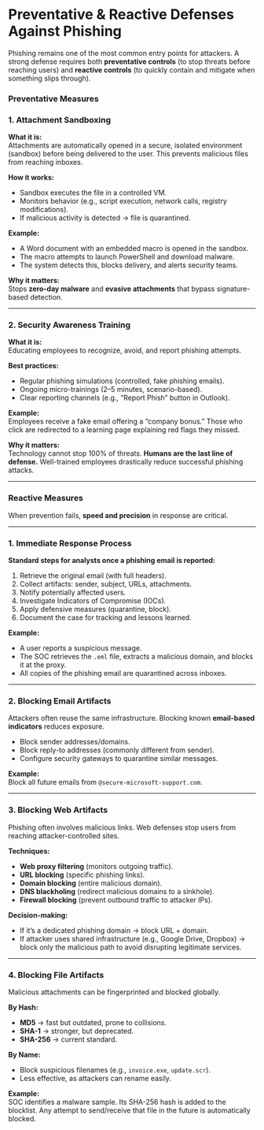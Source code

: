 # Preventative & Reactive Defenses Against Phishing

Phishing remains one of the most common entry points for attackers. A strong defense requires both **preventative controls** (to stop threats before reaching users) and **reactive controls** (to quickly contain and mitigate when something slips through).



### Preventative Measures

### 1. Attachment Sandboxing

**What it is:**\
Attachments are automatically opened in a secure, isolated environment (sandbox) before being delivered to the user. This prevents malicious files from reaching inboxes.

**How it works:**

* Sandbox executes the file in a controlled VM.
* Monitors behavior (e.g., script execution, network calls, registry modifications).
* If malicious activity is detected → file is quarantined.

**Example:**

* A Word document with an embedded macro is opened in the sandbox.
* The macro attempts to launch PowerShell and download malware.
* The system detects this, blocks delivery, and alerts security teams.

**Why it matters:**\
Stops **zero-day malware** and **evasive attachments** that bypass signature-based detection.

***

### 2. Security Awareness Training

**What it is:**\
Educating employees to recognize, avoid, and report phishing attempts.

**Best practices:**

* Regular phishing simulations (controlled, fake phishing emails).
* Ongoing micro-trainings (2–5 minutes, scenario-based).
* Clear reporting channels (e.g., “Report Phish” button in Outlook).

**Example:**\
Employees receive a fake email offering a “company bonus.” Those who click are redirected to a learning page explaining red flags they missed.

**Why it matters:**\
Technology cannot stop 100% of threats. **Humans are the last line of defense.** Well-trained employees drastically reduce successful phishing attacks.

***

### Reactive Measures

When prevention fails, **speed and precision** in response are critical.

***

### 1. Immediate Response Process

**Standard steps for analysts once a phishing email is reported:**

1. Retrieve the original email (with full headers).
2. Collect artifacts: sender, subject, URLs, attachments.
3. Notify potentially affected users.
4. Investigate Indicators of Compromise (IOCs).
5. Apply defensive measures (quarantine, block).
6. Document the case for tracking and lessons learned.

**Example:**

* A user reports a suspicious message.
* The SOC retrieves the `.eml` file, extracts a malicious domain, and blocks it at the proxy.
* All copies of the phishing email are quarantined across inboxes.

***

### 2. Blocking Email Artifacts

Attackers often reuse the same infrastructure. Blocking known **email-based indicators** reduces exposure.

* Block sender addresses/domains.
* Block reply-to addresses (commonly different from sender).
* Configure security gateways to quarantine similar messages.

**Example:**\
Block all future emails from `@secure-microsoft-support.com`.

***

### 3. Blocking Web Artifacts

Phishing often involves malicious links. Web defenses stop users from reaching attacker-controlled sites.

**Techniques:**

* **Web proxy filtering** (monitors outgoing traffic).
* **URL blocking** (specific phishing links).
* **Domain blocking** (entire malicious domain).
* **DNS blackholing** (redirect malicious domains to a sinkhole).
* **Firewall blocking** (prevent outbound traffic to attacker IPs).

**Decision-making:**

* If it’s a dedicated phishing domain → block URL + domain.
* If attacker uses shared infrastructure (e.g., Google Drive, Dropbox) → block only the malicious path to avoid disrupting legitimate services.

***

### 4. Blocking File Artifacts

Malicious attachments can be fingerprinted and blocked globally.

**By Hash:**

* **MD5** → fast but outdated, prone to collisions.
* **SHA-1** → stronger, but deprecated.
* **SHA-256** → current standard.

**By Name:**

* Block suspicious filenames (e.g., `invoice.exe`, `update.scr`).
* Less effective, as attackers can rename easily.

**Example:**\
SOC identifies a malware sample. Its SHA-256 hash is added to the blocklist. Any attempt to send/receive that file in the future is automatically blocked.
